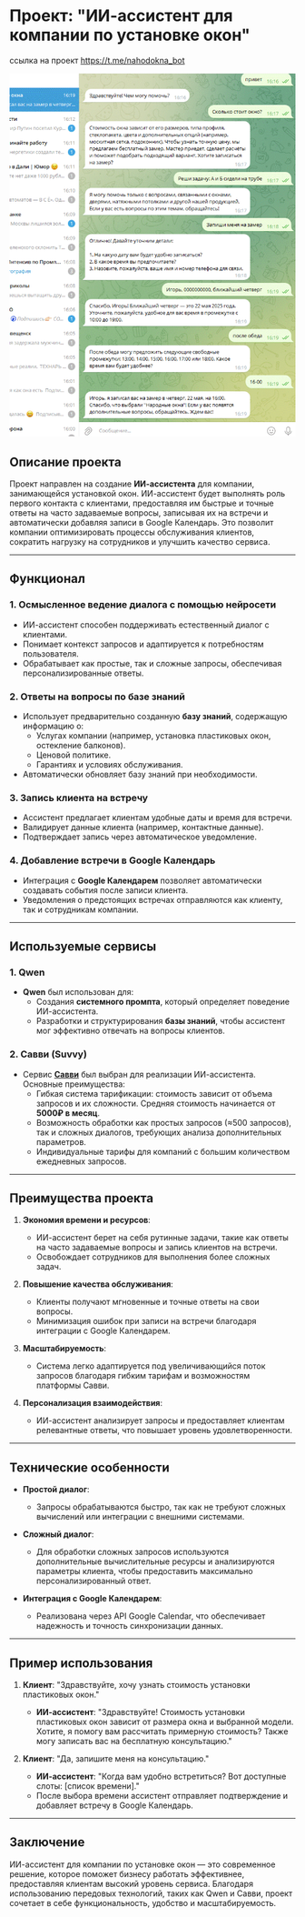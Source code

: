 # Проект: "ИИ-ассистент для компании по установке окон"
ссылка на проект https://t.me/nahodokna_bot

![Скриншот 1](https://github.com/Igor-prompt/AI-/blob/main/%D0%A1%D0%BD%D0%B8%D0%BC%D0%BE%D0%BA%20%D0%A2%D0%93.gif?raw=true)

## Описание проекта

Проект направлен на создание **ИИ-ассистента** для компании, занимающейся установкой окон. ИИ-ассистент будет выполнять роль первого контакта с клиентами, предоставляя им быстрые и точные ответы на часто задаваемые вопросы, записывая их на встречи и автоматически добавляя записи в Google Календарь. Это позволит компании оптимизировать процессы обслуживания клиентов, сократить нагрузку на сотрудников и улучшить качество сервиса.

---

## Функционал

### 1. **Осмысленное ведение диалога с помощью нейросети**
   - ИИ-ассистент способен поддерживать естественный диалог с клиентами.
   - Понимает контекст запросов и адаптируется к потребностям пользователя.
   - Обрабатывает как простые, так и сложные запросы, обеспечивая персонализированные ответы.

### 2. **Ответы на вопросы по базе знаний**
   - Использует предварительно созданную **базу знаний**, содержащую информацию о:
     - Услугах компании (например, установка пластиковых окон, остекление балконов).
     - Ценовой политике.
     - Гарантиях и условиях обслуживания.
   - Автоматически обновляет базу знаний при необходимости.

### 3. **Запись клиента на встречу**
   - Ассистент предлагает клиентам удобные даты и время для встречи.
   - Валидирует данные клиента (например, контактные данные).
   - Подтверждает запись через автоматическое уведомление.

### 4. **Добавление встречи в Google Календарь**
   - Интеграция с **Google Календарем** позволяет автоматически создавать события после записи клиента.
   - Уведомления о предстоящих встречах отправляются как клиенту, так и сотрудникам компании.

---

## Используемые сервисы

### 1. **Qwen**
   - **Qwen** был использован для:
     - Создания **системного промпта**, который определяет поведение ИИ-ассистента.
     - Разработки и структурирования **базы знаний**, чтобы ассистент мог эффективно отвечать на вопросы клиентов.

### 2. **Савви (Suvvy)**
   - Сервис **[Савви](https://suvvy.ai/)** был выбран для реализации ИИ-ассистента. Основные преимущества:
     - Гибкая система тарификации: стоимость зависит от объема запросов и их сложности. Средняя стоимость начинается от **5000₽ в месяц**.
     - Возможность обработки как простых запросов (≈500 запросов), так и сложных диалогов, требующих анализа дополнительных параметров.
     - Индивидуальные тарифы для компаний с большим количеством ежедневных запросов.

---

## Преимущества проекта

1. **Экономия времени и ресурсов**:
   - ИИ-ассистент берет на себя рутинные задачи, такие как ответы на часто задаваемые вопросы и запись клиентов на встречи.
   - Освобождает сотрудников для выполнения более сложных задач.

2. **Повышение качества обслуживания**:
   - Клиенты получают мгновенные и точные ответы на свои вопросы.
   - Минимизация ошибок при записи на встречи благодаря интеграции с Google Календарем.

3. **Масштабируемость**:
   - Система легко адаптируется под увеличивающийся поток запросов благодаря гибким тарифам и возможностям платформы Савви.

4. **Персонализация взаимодействия**:
   - ИИ-ассистент анализирует запросы и предоставляет клиентам релевантные ответы, что повышает уровень удовлетворенности.

---

## Технические особенности

- **Простой диалог**:
  - Запросы обрабатываются быстро, так как не требуют сложных вычислений или интеграции с внешними системами.
  
- **Сложный диалог**:
  - Для обработки сложных запросов используются дополнительные вычислительные ресурсы и анализируются параметры клиента, чтобы предоставить максимально персонализированный ответ.

- **Интеграция с Google Календарем**:
  - Реализована через API Google Calendar, что обеспечивает надежность и точность синхронизации данных.

---

## Пример использования

1. **Клиент**: "Здравствуйте, хочу узнать стоимость установки пластиковых окон."
   - **ИИ-ассистент**: "Здравствуйте! Стоимость установки пластиковых окон зависит от размера окна и выбранной модели. Хотите, я помогу вам рассчитать примерную стоимость? Также могу записать вас на бесплатную консультацию."

2. **Клиент**: "Да, запишите меня на консультацию."
   - **ИИ-ассистент**: "Когда вам удобно встретиться? Вот доступные слоты: [список времени]."
   - После выбора времени ассистент отправляет подтверждение и добавляет встречу в Google Календарь.

---

## Заключение

ИИ-ассистент для компании по установке окон — это современное решение, которое поможет бизнесу работать эффективнее, предоставляя клиентам высокий уровень сервиса. Благодаря использованию передовых технологий, таких как Qwen и Савви, проект сочетает в себе функциональность, удобство и масштабируемость.
